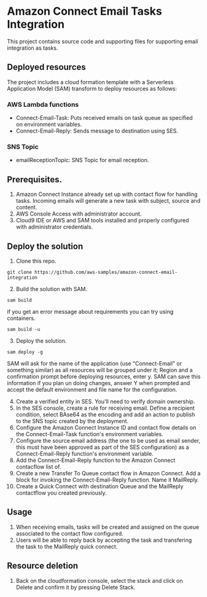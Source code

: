 # Amazon Connect Email Tasks Integration
This project contains source code and supporting files for supporting email integration as tasks.

## Deployed resources

The project includes a cloud formation template with a Serverless Application Model (SAM) transform to deploy resources as follows:

### AWS Lambda functions

- Connect-Email-Task: Puts received emails on task queue as specified on environment variables.
- Connect-Email-Reply: Sends message to destination using SES.

### SNS Topic
- emailReceptionTopic: SNS Topic for email reception.



## Prerequisites.
1. Amazon Connect Instance already set up with contact flow for handling tasks. Incoming emails will generate a new task with subject, source and content.
2. AWS Console Access with administrator account.
3. Cloud9 IDE or AWS and SAM tools installed and properly configured with administrator credentials.

## Deploy the solution
1. Clone this repo.

`git clone https://github.com/aws-samples/amazon-connect-email-integration`

2. Build the solution with SAM.

`sam build` 

if you get an error message about requirements you can try using containers.

`sam build -u` 


3. Deploy the solution.

`sam deploy -g`

SAM will ask for the name of the application (use "Connect-Email" or something similar) as all resources will be grouped under it; Region and a confirmation prompt before deploying resources, enter y.
SAM can save this information if you plan un doing changes, answer Y when prompted and accept the default environment and file name for the configuration.

4. Create a verified entity in SES. You'll need to verify domain ownership.
5. In the SES console, create a rule for receiving email. Define a recipient condition, select BAse64 as the encoding and add an action to publish to the SNS topic created by the deployment.
6. Configure the Amazon Connect Instance ID and contact flow details on the Connect-Email-Task function's environment variables.
7. Configure the source email address (the one to be used as email sender, this must have been approved as part of the SES configuration) as a Connect-Email-Reply function's environment variable.
8. Add the Connect-Email-Reply function to the Amazon Connect contacflow list of.
9. Create a new Transfer To Queue contact flow in Amazon Connect. Add a block for invoking the Connect-Email-Reply function. Name it MailReply.
10. Create a Quick Connect with destination Queue and the MailReply contactflow you created previously.

## Usage
1. When receiving emails, tasks will be created and assigned on the queue associated to the contact flow configured.
2. Users will be able to reply back by accepting the task and transfering the task to the MailReply quick connect.

## Resource deletion
1. Back on the cloudformation console, select the stack and click on Delete and confirm it by pressing Delete Stack. 
